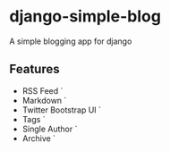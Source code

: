django-simple-blog
==================

A simple blogging app for django

Features
--------

* RSS Feed `
* Markdown `
* Twitter Bootstrap UI `
* Tags ` 
* Single Author `
* Archive `